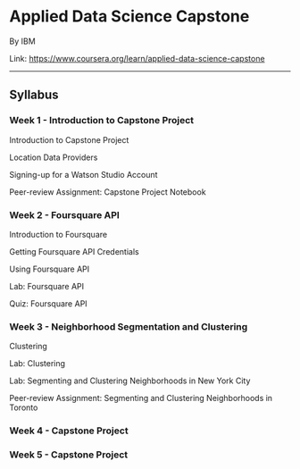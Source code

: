 # Applied Data Science Capstone

By IBM

Link: https://www.coursera.org/learn/applied-data-science-capstone

--------

## Syllabus

### Week 1 - Introduction to Capstone Project

Introduction to Capstone Project

Location Data Providers

Signing-up for a Watson Studio Account

Peer-review Assignment: Capstone Project Notebook

### Week 2 - Foursquare API

Introduction to Foursquare

Getting Foursquare API Credentials

Using Foursquare API

Lab: Foursquare API

Quiz: Foursquare API

### Week 3 - Neighborhood Segmentation and Clustering

Clustering

Lab: Clustering

Lab: Segmenting and Clustering Neighborhoods in New York City

Peer-review Assignment: Segmenting and Clustering Neighborhoods in Toronto

### Week 4 - Capstone Project

### Week 5 - Capstone Project 
